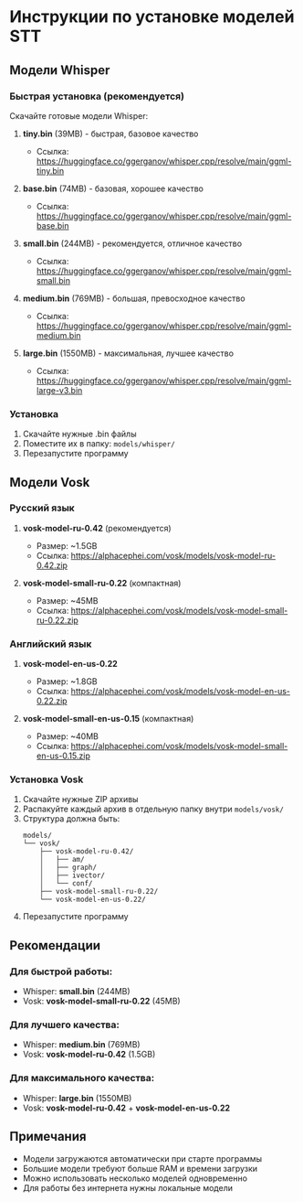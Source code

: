 # Инструкции по установке моделей STT

## Модели Whisper

### Быстрая установка (рекомендуется)
Скачайте готовые модели Whisper:

1. **tiny.bin** (39MB) - быстрая, базовое качество
   - Ссылка: https://huggingface.co/ggerganov/whisper.cpp/resolve/main/ggml-tiny.bin

2. **base.bin** (74MB) - базовая, хорошее качество
   - Ссылка: https://huggingface.co/ggerganov/whisper.cpp/resolve/main/ggml-base.bin

3. **small.bin** (244MB) - рекомендуется, отличное качество
   - Ссылка: https://huggingface.co/ggerganov/whisper.cpp/resolve/main/ggml-small.bin

4. **medium.bin** (769MB) - большая, превосходное качество
   - Ссылка: https://huggingface.co/ggerganov/whisper.cpp/resolve/main/ggml-medium.bin

5. **large.bin** (1550MB) - максимальная, лучшее качество
   - Ссылка: https://huggingface.co/ggerganov/whisper.cpp/resolve/main/ggml-large-v3.bin

### Установка
1. Скачайте нужные .bin файлы
2. Поместите их в папку: `models/whisper/`
3. Перезапустите программу

## Модели Vosk

### Русский язык
1. **vosk-model-ru-0.42** (рекомендуется)
   - Размер: ~1.5GB
   - Ссылка: https://alphacephei.com/vosk/models/vosk-model-ru-0.42.zip

2. **vosk-model-small-ru-0.22** (компактная)
   - Размер: ~45MB
   - Ссылка: https://alphacephei.com/vosk/models/vosk-model-small-ru-0.22.zip

### Английский язык
1. **vosk-model-en-us-0.22**
   - Размер: ~1.8GB
   - Ссылка: https://alphacephei.com/vosk/models/vosk-model-en-us-0.22.zip

2. **vosk-model-small-en-us-0.15** (компактная)
   - Размер: ~40MB
   - Ссылка: https://alphacephei.com/vosk/models/vosk-model-small-en-us-0.15.zip

### Установка Vosk
1. Скачайте нужные ZIP архивы
2. Распакуйте каждый архив в отдельную папку внутри `models/vosk/`
3. Структура должна быть:
   ```
   models/
   └── vosk/
       ├── vosk-model-ru-0.42/
       │   ├── am/
       │   ├── graph/
       │   ├── ivector/
       │   └── conf/
       ├── vosk-model-small-ru-0.22/
       └── vosk-model-en-us-0.22/
   ```
4. Перезапустите программу

## Рекомендации

### Для быстрой работы:
- Whisper: **small.bin** (244MB)
- Vosk: **vosk-model-small-ru-0.22** (45MB)

### Для лучшего качества:
- Whisper: **medium.bin** (769MB) 
- Vosk: **vosk-model-ru-0.42** (1.5GB)

### Для максимального качества:
- Whisper: **large.bin** (1550MB)
- Vosk: **vosk-model-ru-0.42** + **vosk-model-en-us-0.22**

## Примечания
- Модели загружаются автоматически при старте программы
- Большие модели требуют больше RAM и времени загрузки
- Можно использовать несколько моделей одновременно
- Для работы без интернета нужны локальные модели

